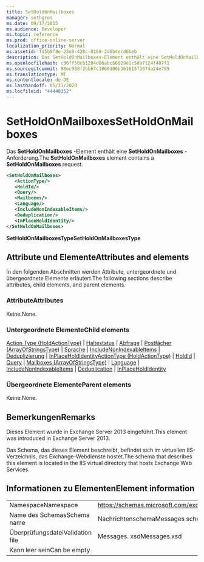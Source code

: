 ```yaml
---
title: SetHoldOnMailboxes
manager: sethgros
ms.date: 09/17/2015
ms.audience: Developer
ms.topic: reference
ms.prod: office-online-server
localization_priority: Normal
ms.assetid: fd5b9f0e-23e8-428c-8168-2d6b4ecd6beb
description: Das SetHoldOnMailboxes-Element enthält eine SetHoldOnMailboxes-Anforderung.
ms.openlocfilehash: c96ff50cb1204d86abc66829e1c5da7124f407f1
ms.sourcegitcommit: 88ec988f2bb67c1866d06b361615f3674a24e795
ms.translationtype: MT
ms.contentlocale: de-DE
ms.lasthandoff: 05/31/2020
ms.locfileid: "44448352"
---
```

# <a name="setholdonmailboxes"></a><span data-ttu-id="a1e79-103">SetHoldOnMailboxes</span><span class="sxs-lookup"><span data-stu-id="a1e79-103">SetHoldOnMailboxes</span></span>

<span data-ttu-id="a1e79-104">Das **SetHoldOnMailboxes** -Element enthält eine **SetHoldOnMailboxes** -Anforderung.</span><span class="sxs-lookup"><span data-stu-id="a1e79-104">The **SetHoldOnMailboxes** element contains a **SetHoldOnMailboxes** request.</span></span> 
  
```XML
<SetHoldOnMailboxes>
   <ActionType/>
   <HoldId/>
   <Query/>
   <Mailboxes/>
   <Language/>
   <IncludeNonIndexableItems/>
   <Deduplication/>
   <InPlaceHoldIdentity/>
</SetHoldOnMailboxes>
```

 <span data-ttu-id="a1e79-105">**SetHoldOnMailboxesType**</span><span class="sxs-lookup"><span data-stu-id="a1e79-105">**SetHoldOnMailboxesType**</span></span>
## <a name="attributes-and-elements"></a><span data-ttu-id="a1e79-106">Attribute und Elemente</span><span class="sxs-lookup"><span data-stu-id="a1e79-106">Attributes and elements</span></span>

<span data-ttu-id="a1e79-107">In den folgenden Abschnitten werden Attribute, untergeordnete und übergeordnete Elemente erläutert.</span><span class="sxs-lookup"><span data-stu-id="a1e79-107">The following sections describe attributes, child elements, and parent elements.</span></span>
  
### <a name="attributes"></a><span data-ttu-id="a1e79-108">Attribute</span><span class="sxs-lookup"><span data-stu-id="a1e79-108">Attributes</span></span>

<span data-ttu-id="a1e79-109">Keine.</span><span class="sxs-lookup"><span data-stu-id="a1e79-109">None.</span></span>
  
### <a name="child-elements"></a><span data-ttu-id="a1e79-110">Untergeordnete Elemente</span><span class="sxs-lookup"><span data-stu-id="a1e79-110">Child elements</span></span>

<span data-ttu-id="a1e79-111">[Action Type (HoldActionType)](actiontype-holdactiontype.md)  |  [Haltestatus](holdid.md)  |  [Abfrage](query.md)  |  [Postfächer (ArrayOfStringsType)](mailboxes-arrayofstringstype.md)  |  [Sprache](language.md)  |  [IncludeNonIndexableItems](includenonindexableitems.md)  |  [Deduplizierung](deduplication.md)  |  [InPlaceHoldIdentity](inplaceholdidentity.md)</span><span class="sxs-lookup"><span data-stu-id="a1e79-111">[ActionType (HoldActionType)](actiontype-holdactiontype.md) | [HoldId](holdid.md) | [Query](query.md) | [Mailboxes (ArrayOfStringsType)](mailboxes-arrayofstringstype.md) | [Language](language.md) | [IncludeNonIndexableItems](includenonindexableitems.md) | [Deduplication](deduplication.md) | [InPlaceHoldIdentity](inplaceholdidentity.md)</span></span>
  
### <a name="parent-elements"></a><span data-ttu-id="a1e79-112">Übergeordnete Elemente</span><span class="sxs-lookup"><span data-stu-id="a1e79-112">Parent elements</span></span>

<span data-ttu-id="a1e79-113">Keine.</span><span class="sxs-lookup"><span data-stu-id="a1e79-113">None.</span></span>
  
## <a name="remarks"></a><span data-ttu-id="a1e79-114">Bemerkungen</span><span class="sxs-lookup"><span data-stu-id="a1e79-114">Remarks</span></span>

<span data-ttu-id="a1e79-115">Dieses Element wurde in Exchange Server 2013 eingeführt.</span><span class="sxs-lookup"><span data-stu-id="a1e79-115">This element was introduced in Exchange Server 2013.</span></span>
  
<span data-ttu-id="a1e79-116">Das Schema, das dieses Element beschreibt, befindet sich im virtuellen IIS-Verzeichnis, das Exchange-Webdienste hostet.</span><span class="sxs-lookup"><span data-stu-id="a1e79-116">The schema that describes this element is located in the IIS virtual directory that hosts Exchange Web Services.</span></span>
  
## <a name="element-information"></a><span data-ttu-id="a1e79-117">Informationen zu Elementen</span><span class="sxs-lookup"><span data-stu-id="a1e79-117">Element information</span></span>

|||
|:-----|:-----|
|<span data-ttu-id="a1e79-118">Namespace</span><span class="sxs-lookup"><span data-stu-id="a1e79-118">Namespace</span></span>  <br/> |https://schemas.microsoft.com/exchange/services/2006/messages  <br/> |
|<span data-ttu-id="a1e79-119">Name des Schemas</span><span class="sxs-lookup"><span data-stu-id="a1e79-119">Schema name</span></span>  <br/> |<span data-ttu-id="a1e79-120">Nachrichtenschema</span><span class="sxs-lookup"><span data-stu-id="a1e79-120">Messages schema</span></span>  <br/> |
|<span data-ttu-id="a1e79-121">Überprüfungsdatei</span><span class="sxs-lookup"><span data-stu-id="a1e79-121">Validation file</span></span>  <br/> |<span data-ttu-id="a1e79-122">Messages. xsd</span><span class="sxs-lookup"><span data-stu-id="a1e79-122">Messages.xsd</span></span>  <br/> |
|<span data-ttu-id="a1e79-123">Kann leer sein</span><span class="sxs-lookup"><span data-stu-id="a1e79-123">Can be empty</span></span>  <br/> ||
   

